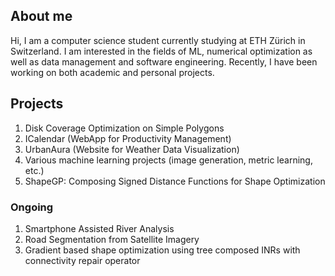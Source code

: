 ## About me

Hi, I am a computer science student currently studying at ETH Zürich in Switzerland. I am interested in the fields of ML, numerical optimization as well as data management and software engineering. Recently, I have been working on both academic and personal projects.

## Projects

1. Disk Coverage Optimization on Simple Polygons
1. ICalendar (WebApp for Productivity Management)
2. UrbanAura (Website for Weather Data Visualization)
3. Various machine learning projects (image generation, metric learning, etc.)
4. ShapeGP: Composing Signed Distance Functions for Shape Optimization

### Ongoing

1. Smartphone Assisted River Analysis
2. Road Segmentation from Satellite Imagery
3. Gradient based shape optimization using tree composed INRs with connectivity repair operator

<!--
**RCKola/RCKola** is a ✨ _special_ ✨ repository because its `README.md` (this file) appears on your GitHub profile.

Here are some ideas to get you started:

- 🔭 I’m currently working on ...
- 🌱 I’m currently learning ...
- 👯 I’m looking to collaborate on ...
- 🤔 I’m looking for help with ...
- 💬 Ask me about ...
- 📫 How to reach me: ...
- 😄 Pronouns: ...
- ⚡ Fun fact: ...
-->
